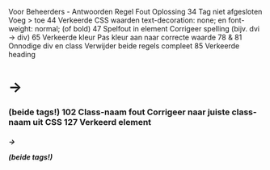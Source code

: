 Voor Beheerders - Antwoorden
Regel	Fout	Oplossing
34	Tag niet afgesloten	Voeg > toe
44	Verkeerde CSS waarden	text-decoration: none; en font-weight: normal; (of bold)
47	Spelfout in element	Corrigeer spelling (bijv. dvi → div)
65	Verkeerde kleur	Pas kleur aan naar correcte waarde
78 & 81	Onnodige div en class	Verwijder beide regels compleet
85	Verkeerde heading	<h1> → <h3> (beide tags!)
102	Class-naam fout	Corrigeer naar juiste class-naam uit CSS
127	Verkeerd element	<h5> → <p> (beide tags!)
